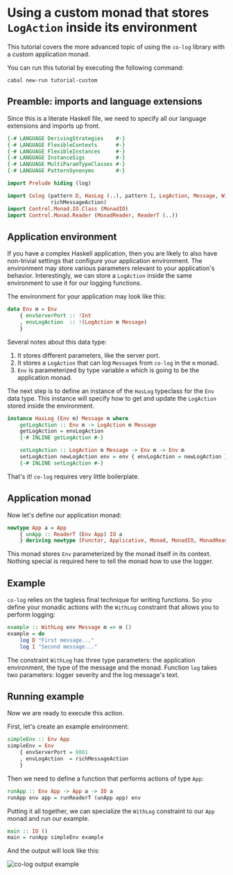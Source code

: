 # Using a custom monad that stores `LogAction` inside its environment

This tutorial covers the more advanced topic of using the `co-log` library with
a custom application monad.

You can run this tutorial by executing the following command:

```shell
cabal new-run tutorial-custom
```

## Preamble: imports and language extensions

Since this is a literate Haskell file, we need to specify all our language
extensions and imports up front.

```haskell
{-# LANGUAGE DerivingStrategies    #-}
{-# LANGUAGE FlexibleContexts      #-}
{-# LANGUAGE FlexibleInstances     #-}
{-# LANGUAGE InstanceSigs          #-}
{-# LANGUAGE MultiParamTypeClasses #-}
{-# LANGUAGE PatternSynonyms       #-}

import Prelude hiding (log)

import Colog (pattern D, HasLog (..), pattern I, LogAction, Message, WithLog, log,
              richMessageAction)
import Control.Monad.IO.Class (MonadIO)
import Control.Monad.Reader (MonadReader, ReaderT (..))
```

## Application environment

If you have a complex Haskell application, then you are likely to also have
non-trivial settings that configure your application environment. The
environment may store various parameters relevant to your application's
behavior. Interestingly, we can store a `LogAction` inside the same
environment to use it for our logging functions.

The environment for your application may look like this:

```haskell
data Env m = Env
    { envServerPort :: !Int
    , envLogAction  :: !(LogAction m Message)
    }
```

Several notes about this data type:

1. It stores different parameters, like the server port.
2. It stores a `LogAction` that can log `Message`s from `co-log` in the `m`
monad.
3. `Env` is parameterized by type variable `m` which is going to be the
application monad.

The next step is to define an instance of the `HasLog` typeclass for the `Env`
data type. This instance will specify how to get and update the `LogAction`
stored inside the environment.

```haskell
instance HasLog (Env m) Message m where
    getLogAction :: Env m -> LogAction m Message
    getLogAction = envLogAction
    {-# INLINE getLogAction #-}

    setLogAction :: LogAction m Message -> Env m -> Env m
    setLogAction newLogAction env = env { envLogAction = newLogAction }
    {-# INLINE setLogAction #-}
```

That's it! `co-log` requires very little boilerplate.

## Application monad

Now let's define our application monad:

```haskell
newtype App a = App
    { unApp :: ReaderT (Env App) IO a
    } deriving newtype (Functor, Applicative, Monad, MonadIO, MonadReader (Env App))
```

This monad stores `Env` parameterized by the monad itself in its context.
Nothing special is required here to tell the monad how to use the logger.

## Example

`co-log` relies on the tagless final technique for writing functions. So you
define your monadic actions with the `WithLog` constraint that allows you to
perform logging:

```haskell
example :: WithLog env Message m => m ()
example = do
    log D "First message..."
    log I "Second message..."
```

The constraint `WithLog` has three type parameters: the application environment,
the type of the message and the monad. Function `log` takes two parameters:
logger severity and the log message's text.

## Running example

Now we are ready to execute this action.

First, let's create an example environment:

```haskell
simpleEnv :: Env App
simpleEnv = Env
    { envServerPort = 8081
    , envLogAction  = richMessageAction
    }
```

Then we need to define a function that performs actions of type `App`:

```haskell
runApp :: Env App -> App a -> IO a
runApp env app = runReaderT (unApp app) env
```

Putting it all together, we can specialize the `WithLog` constraint to our
`App` monad and run our example.

```haskell
main :: IO ()
main = runApp simpleEnv example
```

And the output will look like this:

![co-log output example](https://user-images.githubusercontent.com/8126674/71579355-1b804780-2af4-11ea-97eb-3f220011fd8d.png)

